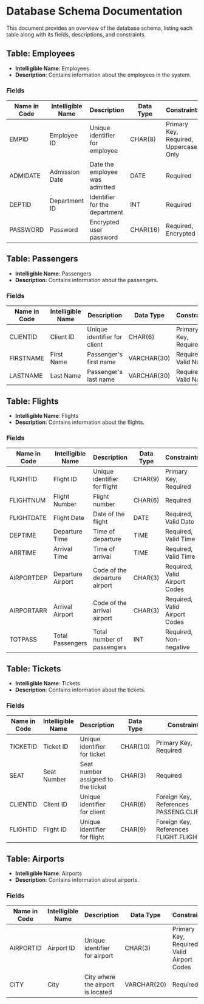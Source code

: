 # Database Schema Documentation

This document provides an overview of the database schema, listing each table along with its fields, descriptions, and constraints.

## Table: Employees

- **Intelligible Name**: Employees
- **Description**: Contains information about the employees in the system.

### Fields

| Name in Code | Intelligible Name | Description                | Data Type     | Constraints                      |
|--------------|-------------------|----------------------------|---------------|----------------------------------|
| EMPID        | Employee ID       | Unique identifier for employee | CHAR(8)      | Primary Key, Required, Uppercase Only |
| ADMIDATE     | Admission Date    | Date the employee was admitted | DATE         | Required                        |
| DEPTID       | Department ID     | Identifier for the department | INT          | Required                        |
| PASSWORD     | Password          | Encrypted user password    | CHAR(16)      | Required, Encrypted             |

## Table: Passengers

- **Intelligible Name**: Passengers
- **Description**: Contains information about the passengers.

### Fields

| Name in Code | Intelligible Name | Description                | Data Type     | Constraints                      |
|--------------|-------------------|----------------------------|---------------|----------------------------------|
| CLIENTID     | Client ID         | Unique identifier for client | CHAR(6)      | Primary Key, Required            |
| FIRSTNAME    | First Name        | Passenger's first name     | VARCHAR(30)   | Required, Valid Name             |
| LASTNAME     | Last Name         | Passenger's last name      | VARCHAR(30)   | Required, Valid Name             |

## Table: Flights

- **Intelligible Name**: Flights
- **Description**: Contains information about the flights.

### Fields

| Name in Code | Intelligible Name | Description                | Data Type     | Constraints                      |
|--------------|-------------------|----------------------------|---------------|----------------------------------|
| FLIGHTID     | Flight ID         | Unique identifier for flight | CHAR(9)      | Primary Key, Required            |
| FLIGHTNUM    | Flight Number     | Flight number              | CHAR(6)       | Required                        |
| FLIGHTDATE   | Flight Date       | Date of the flight         | DATE          | Required, Valid Date             |
| DEPTIME      | Departure Time    | Time of departure          | TIME          | Required, Valid Time             |
| ARRTIME      | Arrival Time      | Time of arrival            | TIME          | Required, Valid Time             |
| AIRPORTDEP   | Departure Airport | Code of the departure airport | CHAR(3)     | Required, Valid Airport Codes    |
| AIRPORTARR   | Arrival Airport   | Code of the arrival airport | CHAR(3)      | Required, Valid Airport Codes    |
| TOTPASS      | Total Passengers  | Total number of passengers | INT           | Required, Non-negative           |

## Table: Tickets

- **Intelligible Name**: Tickets
- **Description**: Contains information about the tickets.

### Fields

| Name in Code | Intelligible Name | Description                | Data Type     | Constraints                      |
|--------------|-------------------|----------------------------|---------------|----------------------------------|
| TICKETID     | Ticket ID         | Unique identifier for ticket | CHAR(10)     | Primary Key, Required            |
| SEAT         | Seat Number       | Seat number assigned to the ticket | CHAR(3) | Required                        |
| CLIENTID     | Client ID         | Unique identifier for client | CHAR(6)      | Foreign Key, References PASSENG.CLIENTID |
| FLIGHTID     | Flight ID         | Unique identifier for flight | CHAR(9)      | Foreign Key, References FLIGHT.FLIGHTID |

## Table: Airports

- **Intelligible Name**: Airports
- **Description**: Contains information about airports.

### Fields

| Name in Code | Intelligible Name | Description                | Data Type     | Constraints                      |
|--------------|-------------------|----------------------------|---------------|----------------------------------|
| AIRPORTID    | Airport ID        | Unique identifier for airport | CHAR(3)     | Primary Key, Required, Valid Airport Codes |
| CITY         | City              | City where the airport is located | VARCHAR(20) | Required                        |
